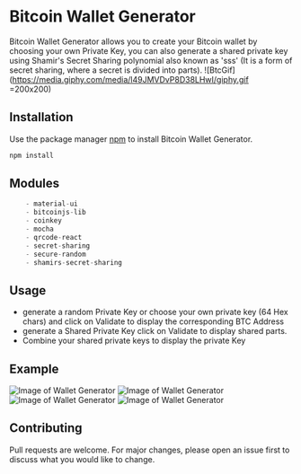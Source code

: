 # Bitcoin Wallet Generator

Bitcoin Wallet Generator allows you to create your Bitcoin wallet by choosing your own Private Key, 
you can also generate a shared private key using Shamir's Secret Sharing polynomial also known as 'sss' 
(It is a form of secret sharing, where a secret is divided into parts). ![BtcGif](https://media.giphy.com/media/l49JMVDvP8D38LHwI/giphy.gif =200x200)

## Installation

Use the package manager [npm](https://www.npmjs.com/) to install Bitcoin Wallet Generator.

```bash
npm install
```

## Modules

```javascript
    - material-ui
    - bitcoinjs-lib
    - coinkey
    - mocha
    - qrcode-react
    - secret-sharing
    - secure-random
    - shamirs-secret-sharing
```

## Usage
- generate a random Private Key or choose your own private key (64 Hex chars) and click on Validate to display the corresponding BTC Address
- generate a Shared Private Key click on Validate to display shared parts.
- Combine your shared private keys to display the private Key

## Example

![Image of Wallet Generator](https://github.com/Aboudjem/WalletGenerator/blob/master/public/img/BitcoinGenerator1.png)
![Image of Wallet Generator](https://github.com/Aboudjem/WalletGenerator/blob/master/public/img/BitcoinGenerator2.png)
![Image of Wallet Generator](https://github.com/Aboudjem/WalletGenerator/blob/master/public/img/BitcoinGenerator3.png)
![Image of Wallet Generator](https://github.com/Aboudjem/WalletGenerator/blob/master/public/img/BitcoinGenerator4.png)


## Contributing
Pull requests are welcome. For major changes, please open an issue first to discuss what you would like to change.
